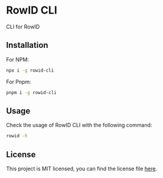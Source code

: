 # RowID CLI

CLI for RowID

## Installation

For NPM:

```bash
npx i -g rowid-cli
```

For Pnpm:

```bash
pnpm i -g rowid-cli
```

## Usage

Check the usage of RowID CLI with the following command:

```bash
rowid -h
```

## License

This project is MIT licensed, you can find the license file [here](./LICENSE).
